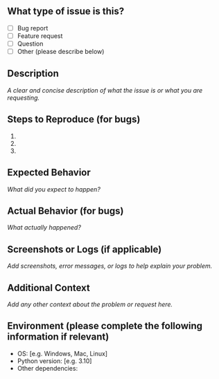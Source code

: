 ## What type of issue is this?
- [ ] Bug report
- [ ] Feature request
- [ ] Question
- [ ] Other (please describe below)

## Description
_A clear and concise description of what the issue is or what you are requesting._

## Steps to Reproduce (for bugs)
1. 
2. 
3. 

## Expected Behavior
_What did you expect to happen?_

## Actual Behavior (for bugs)
_What actually happened?_

## Screenshots or Logs (if applicable)
_Add screenshots, error messages, or logs to help explain your problem._

## Additional Context
_Add any other context about the problem or request here._

## Environment (please complete the following information if relevant)
- OS: [e.g. Windows, Mac, Linux]
- Python version: [e.g. 3.10]
- Other dependencies:
